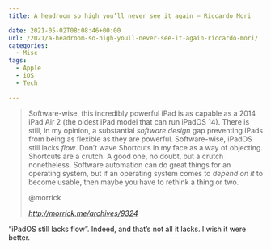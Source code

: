 ```yaml
---
title: A headroom so high you’ll never see it again – Riccardo Mori

date: 2021-05-02T08:08:46+00:00
url: /2021/a-headroom-so-high-youll-never-see-it-again-riccardo-mori/
categories:
  - Misc
tags:
  - Apple
  - iOS
  - Tech

---
```

<!--kg-card-begin: html-->

<blockquote class="quoteback" darkmode="" data-title="A headroom so high you’ll never see it again" data-author="@morrick" cite="http://morrick.me/archives/9324">
  <p>
    Software-wise, this incredibly powerful iPad is as capable as a 2014 iPad Air 2 (the oldest iPad model that can run iPadOS 14). There is still, in my opinion, a substantial <em>software design</em> gap preventing iPads from being as flexible as they are powerful. Software-wise, iPadOS still lacks <em>flow</em>. Don’t wave Shortcuts in my face as a way of objecting. Shortcuts are a crutch. A good one, no doubt, but a crutch nonetheless. Software automation can do great things for an operating system, but if an operating system comes to <em>depend on it</em> to become usable, then maybe you have to rethink a thing or&nbsp;two.
  </p><footer>@morrick
  
  <cite> <a href="http://morrick.me/archives/9324">http://morrick.me/archives/9324</a></cite></footer>
</blockquote>



&#8220;iPadOS still lacks flow&#8221;. Indeed, and that&#8217;s not all it lacks. I wish it were better.

<!--kg-card-end: html-->